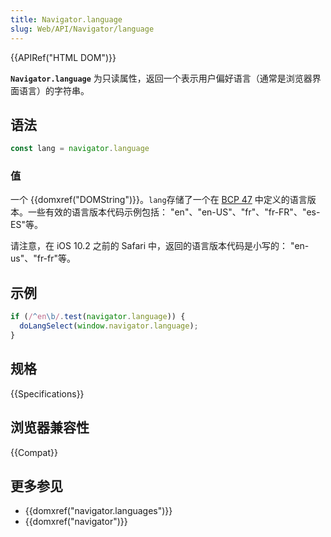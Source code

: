 ```yaml
---
title: Navigator.language
slug: Web/API/Navigator/language
---
```


{{APIRef("HTML DOM")}}

**`Navigator.language`** 为只读属性，返回一个表示用户偏好语言（通常是浏览器界面语言）的字符串。

## 语法

```js
const lang = navigator.language
```

### 值

一个 {{domxref("DOMString")}}。`lang`存储了一个在 [BCP 47](https://tools.ietf.org/rfc/bcp/bcp47.txt) 中定义的语言版本。一些有效的语言版本代码示例包括： "en"、"en-US"、"fr"、"fr-FR"、"es-ES"等。

请注意，在 iOS 10.2 之前的 Safari 中，返回的语言版本代码是小写的： "en-us"、"fr-fr"等。

## 示例

```js
if (/^en\b/.test(navigator.language)) {
  doLangSelect(window.navigator.language);
}
```

## 规格

{{Specifications}}

## 浏览器兼容性

{{Compat}}

## 更多参见

- {{domxref("navigator.languages")}}
- {{domxref("navigator")}}
